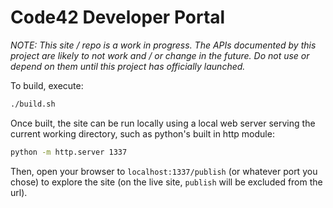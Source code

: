 # Code42 Developer Portal

*NOTE: This site / repo is a work in progress. The APIs documented by this project are likely to not work and / or change in the future. Do not use or depend on them until this project has officially launched.*

To build, execute:

```bash
./build.sh
```

Once built, the site can be run locally using a local web server serving the current working directory, such as python's built in http module:

```bash
python -m http.server 1337
```

Then, open your browser to `localhost:1337/publish` (or whatever port you chose) to explore the site (on the live site, `publish` will be excluded from the url).

